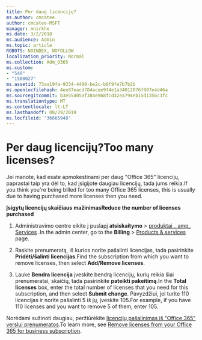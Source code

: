 ```yaml
---
title: Per daug licencijų?
ms.author: cmcatee
author: cmcatee-MSFT
manager: mnirkhe
ms.date: 3/2/2018
ms.audience: Admin
ms.topic: article
ROBOTS: NOINDEX, NOFOLLOW
localization_priority: Normal
ms.collection: Adm_O365
ms.custom:
- "540"
- "1500027"
ms.assetid: 73aa19fa-9334-4499-be2c-b6f9fe7b7b2b
ms.openlocfilehash: 4ee87eacd784acee9f4e1a34012076f907e4d46a
ms.sourcegitcommit: b3e55405af384e868fcd32ea794eb15d1356c3fc
ms.translationtype: MT
ms.contentlocale: lt-LT
ms.lasthandoff: 08/29/2019
ms.locfileid: "36665948"
---
```

# <a name="too-many-licenses"></a><span data-ttu-id="0aed5-102">Per daug licencijų?</span><span class="sxs-lookup"><span data-stu-id="0aed5-102">Too many licenses?</span></span>

<span data-ttu-id="0aed5-103">Jei manote, kad esate apmokestinami per daug "Office 365" licencijų, paprastai taip yra dėl to, kad įsigijote daugiau licencijų, tada jums reikia.</span><span class="sxs-lookup"><span data-stu-id="0aed5-103">If you think you're being billed for too many Office 365 licenses, this is usually due to having purchased more licenses then you need.</span></span>
  
<span data-ttu-id="0aed5-104">**Įsigytų licencijų skaičiaus mažinimas**</span><span class="sxs-lookup"><span data-stu-id="0aed5-104">**Reduce the number of licenses purchased**</span></span>
  
1. <span data-ttu-id="0aed5-105">Administravimo centre eikite į puslapį **atsiskaitymo** \> [produktai _ amp_ Services](https://go.microsoft.com/fwlink/p/?linkid=842054) .</span><span class="sxs-lookup"><span data-stu-id="0aed5-105">In the admin center, go to the **Billing** \> [Products & services](https://go.microsoft.com/fwlink/p/?linkid=842054) page.</span></span>

2. <span data-ttu-id="0aed5-106">Raskite prenumeratą, iš kurios norite pašalinti licencijas, tada pasirinkite **Pridėti/šalinti licencijas**.</span><span class="sxs-lookup"><span data-stu-id="0aed5-106">Find the subscription from which you want to remove licenses, then select **Add/Remove licenses**.</span></span>

3. <span data-ttu-id="0aed5-107">Lauke **Bendra licencija** įveskite bendrą licencijų, kurių reikia šiai prenumeratai, skaičių, tada pasirinkite **pateikti pakeitimą**.</span><span class="sxs-lookup"><span data-stu-id="0aed5-107">In the **Total licenses** box, enter the total number of licenses that you need for this subscription, and then select **Submit change**.</span></span> <span data-ttu-id="0aed5-108">Pavyzdžiui, jei turite 110 licencijas ir norite pašalinti 5 iš jų, įveskite 105.</span><span class="sxs-lookup"><span data-stu-id="0aed5-108">For example, if you have 110 licenses and you want to remove 5 of them, enter 105.</span></span>

<span data-ttu-id="0aed5-109">Norėdami sužinoti daugiau, peržiūrėkite [licencijų pašalinimas iš "Office 365" verslui prenumeratos](https://docs.microsoft.com/office365/admin/subscriptions-and-billing/remove-licenses-from-subscription).</span><span class="sxs-lookup"><span data-stu-id="0aed5-109">To learn more, see [Remove licenses from your Office 365 for business subscription](https://docs.microsoft.com/office365/admin/subscriptions-and-billing/remove-licenses-from-subscription).</span></span>